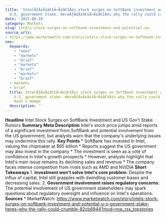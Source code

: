 ```yaml
---
title: 'IntelÃƒÂ¢Ã¢â€šÂ¬Ã¢â€žÂ¢s stock surges on SoftBank investment and potential
  U.S. government stake. HereÃƒÂ¢Ã¢â€šÂ¬Ã¢â€žÂ¢s why the rally could crumble.'' '
date: '2025-08-19'
category: Markets
slug: intels-stock-surges-on-softbank-investment-and-potential-us-
source_urls:
- https://www.marketwatch.com/story/intels-stock-surges-on-softbank-investment-and-potential-u-s-government-stake-heres-why-the-rally-could-crumble-82cb6944?mod=mw_rss_topstories
seo:
  keywords:
    - "news"
    - "markets"
    - "brief"
    - "markets"
    - "brief"
    - "markets"
    - "brief"
  - markets
  - brief
  title: IntelÃƒÂ¢Ã¢â€šÂ¬Ã¢â€žÂ¢s stock surges on SoftBank investment and potential
    U.S. government stake. HereÃƒÂ¢Ã¢â€šÂ¬Ã¢â€žÂ¢s why the rally could crumble.'  |
    Hash n Hedge
  description: ''
---
```


**Headline** Intel Stock Surges on SoftBank Investment and US Gov't Stake Rumors  **Summary Meta Description** Intel's stock price jumps amid reports of a significant investment from SoftBank and potential involvement from the US government, but analysts warn that the company's underlying issues may undermine this rally.  **Key Points**  * SoftBank has invested in Intel, valuing the chipmaker at $65 billion * Reports suggest the US government may also invest in the company * The investment is seen as a vote of confidence in Intel's growth prospects * However, analysts highlight that Intel's main issue remains its declining sales and revenue * The company faces intense competition from rivals such as AMD and NVIDIA  **Short Takeaways**  1. **Investment won't solve Intel's core problem**: Despite the influx of capital, Intel still grapples with dwindling customer bases and decreasing sales. 2. **Government involvement raises regulatory concerns**: The potential involvement of US government stakeholders may spark questions about regulatory oversight and influence on Intel's operations.  **Sources** * MarketWatch: https://www.marketwatch.com/story/intels-stock-surges-on-softbank-investment-and-potential-u-s-government-stake-heres-why-the-rally-could-crumble-82cb6944?mod=mw_rss_topstories 
